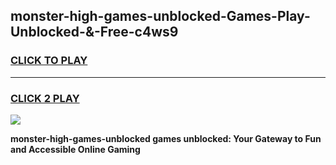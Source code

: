 
## monster-high-games-unblocked-Games-Play-Unblocked-&-Free-c4ws9
<h3>
<a href="https://premium76.site?title=monster-high-games-unblocked&ref=24A">CLICK TO PLAY</a></h3>
<hr>

<h3>
<a href="https://premium76.site?title=monster-high-games-unblocked&ref=24A">CLICK 2 PLAY</a>
  
</h3>

<a href="https://premium76.site?title=monster-high-games-unblocked&ref=24A"><img src="https://clearcache.store/games.png"></a>


**monster-high-games-unblocked games unblocked: Your Gateway to Fun and Accessible Online Gaming**
